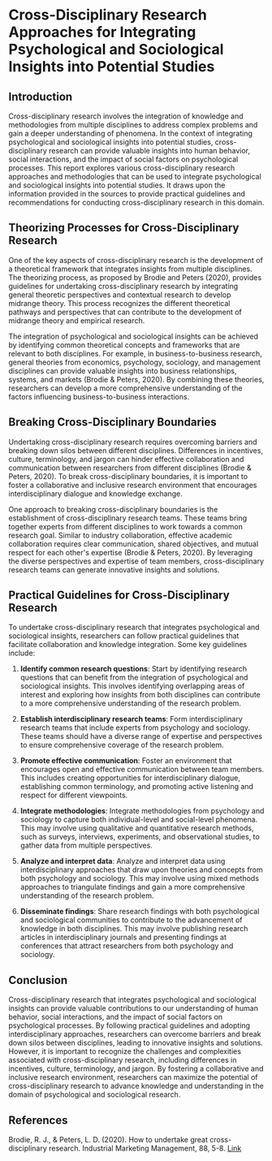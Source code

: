 # Cross-Disciplinary Research Approaches for Integrating Psychological and Sociological Insights into Potential Studies

## Introduction

Cross-disciplinary research involves the integration of knowledge and methodologies from multiple disciplines to address complex problems and gain a deeper understanding of phenomena. In the context of integrating psychological and sociological insights into potential studies, cross-disciplinary research can provide valuable insights into human behavior, social interactions, and the impact of social factors on psychological processes. This report explores various cross-disciplinary research approaches and methodologies that can be used to integrate psychological and sociological insights into potential studies. It draws upon the information provided in the sources to provide practical guidelines and recommendations for conducting cross-disciplinary research in this domain.

## Theorizing Processes for Cross-Disciplinary Research

One of the key aspects of cross-disciplinary research is the development of a theoretical framework that integrates insights from multiple disciplines. The theorizing process, as proposed by Brodie and Peters (2020), provides guidelines for undertaking cross-disciplinary research by integrating general theoretic perspectives and contextual research to develop midrange theory. This process recognizes the different theoretical pathways and perspectives that can contribute to the development of midrange theory and empirical research.

The integration of psychological and sociological insights can be achieved by identifying common theoretical concepts and frameworks that are relevant to both disciplines. For example, in business-to-business research, general theories from economics, psychology, sociology, and management disciplines can provide valuable insights into business relationships, systems, and markets (Brodie & Peters, 2020). By combining these theories, researchers can develop a more comprehensive understanding of the factors influencing business-to-business interactions.

## Breaking Cross-Disciplinary Boundaries

Undertaking cross-disciplinary research requires overcoming barriers and breaking down silos between different disciplines. Differences in incentives, culture, terminology, and jargon can hinder effective collaboration and communication between researchers from different disciplines (Brodie & Peters, 2020). To break cross-disciplinary boundaries, it is important to foster a collaborative and inclusive research environment that encourages interdisciplinary dialogue and knowledge exchange.

One approach to breaking cross-disciplinary boundaries is the establishment of cross-disciplinary research teams. These teams bring together experts from different disciplines to work towards a common research goal. Similar to industry collaboration, effective academic collaboration requires clear communication, shared objectives, and mutual respect for each other's expertise (Brodie & Peters, 2020). By leveraging the diverse perspectives and expertise of team members, cross-disciplinary research teams can generate innovative insights and solutions.

## Practical Guidelines for Cross-Disciplinary Research

To undertake cross-disciplinary research that integrates psychological and sociological insights, researchers can follow practical guidelines that facilitate collaboration and knowledge integration. Some key guidelines include:

1. **Identify common research questions**: Start by identifying research questions that can benefit from the integration of psychological and sociological insights. This involves identifying overlapping areas of interest and exploring how insights from both disciplines can contribute to a more comprehensive understanding of the research problem.

2. **Establish interdisciplinary research teams**: Form interdisciplinary research teams that include experts from psychology and sociology. These teams should have a diverse range of expertise and perspectives to ensure comprehensive coverage of the research problem.

3. **Promote effective communication**: Foster an environment that encourages open and effective communication between team members. This includes creating opportunities for interdisciplinary dialogue, establishing common terminology, and promoting active listening and respect for different viewpoints.

4. **Integrate methodologies**: Integrate methodologies from psychology and sociology to capture both individual-level and social-level phenomena. This may involve using qualitative and quantitative research methods, such as surveys, interviews, experiments, and observational studies, to gather data from multiple perspectives.

5. **Analyze and interpret data**: Analyze and interpret data using interdisciplinary approaches that draw upon theories and concepts from both psychology and sociology. This may involve using mixed methods approaches to triangulate findings and gain a more comprehensive understanding of the research problem.

6. **Disseminate findings**: Share research findings with both psychological and sociological communities to contribute to the advancement of knowledge in both disciplines. This may involve publishing research articles in interdisciplinary journals and presenting findings at conferences that attract researchers from both psychology and sociology.

## Conclusion

Cross-disciplinary research that integrates psychological and sociological insights can provide valuable contributions to our understanding of human behavior, social interactions, and the impact of social factors on psychological processes. By following practical guidelines and adopting interdisciplinary approaches, researchers can overcome barriers and break down silos between disciplines, leading to innovative insights and solutions. However, it is important to recognize the challenges and complexities associated with cross-disciplinary research, including differences in incentives, culture, terminology, and jargon. By fostering a collaborative and inclusive research environment, researchers can maximize the potential of cross-disciplinary research to advance knowledge and understanding in the domain of psychological and sociological research.

## References

Brodie, R. J., & Peters, L. D. (2020). How to undertake great cross-disciplinary research. Industrial Marketing Management, 88, 5-8. [Link](https://www.sciencedirect.com/science/article/abs/pii/S0019850120302583)


